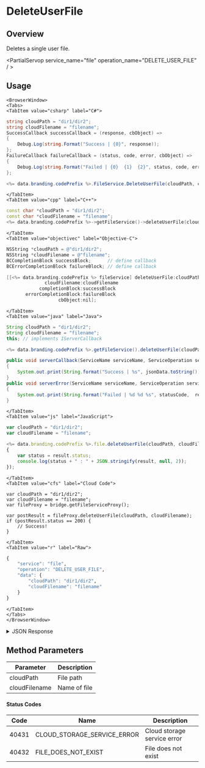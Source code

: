 # DeleteUserFile
## Overview
Deletes a single user file.

<PartialServop service_name="file" operation_name="DELETE_USER_FILE" / >

## Usage

```mdx-code-block
<BrowserWindow>
<Tabs>
<TabItem value="csharp" label="C#">
```

```csharp
string cloudPath = "dir1/dir2";
string cloudFilename = "filename";
SuccessCallback successCallback = (response, cbObject) =>
{
    Debug.Log(string.Format("Success | {0}", response));
};
FailureCallback failureCallback = (status, code, error, cbObject) =>
{
    Debug.Log(string.Format("Failed | {0}  {1}  {2}", status, code, error));
};

<%= data.branding.codePrefix %>.FileService.DeleteUserFile(cloudPath, cloudFilename, successCallback, failureCallback);
```

```mdx-code-block
</TabItem>
<TabItem value="cpp" label="C++">
```

```cpp
const char *cloudPath = "dir1/dir2";
const char *cloudFilename = "filename";
<%= data.branding.codePrefix %>->getFileService()->deleteUserFile(cloudPath, cloudFilename, this);
```

```mdx-code-block
</TabItem>
<TabItem value="objectivec" label="Objective-C">
```

```objectivec
NSString *cloudPath = @"dir1/dir2";
NSString *cloudFilename = @"filename";
BCCompletionBlock successBlock;      // define callback
BCErrorCompletionBlock failureBlock; // define callback

[[<%= data.branding.codePrefix %> fileService] deleteUserFile:cloudPath
              cloudFilename:cloudFilename
            completionBlock:successBlock
       errorCompletionBlock:failureBlock
                   cbObject:nil];
```

```mdx-code-block
</TabItem>
<TabItem value="java" label="Java">
```

```java
String cloudPath = "dir1/dir2";
String cloudFilename = "filename";
this; // implements IServerCallback

<%= data.branding.codePrefix %>.getFileService().deleteUserFile(cloudPath, cloudFilename, this);

public void serverCallback(ServiceName serviceName, ServiceOperation serviceOperation, JSONObject jsonData)
{
    System.out.print(String.format("Success | %s", jsonData.toString()));
}
public void serverError(ServiceName serviceName, ServiceOperation serviceOperation, int statusCode, int reasonCode, String jsonError)
{
    System.out.print(String.format("Failed | %d %d %s", statusCode,  reasonCode, jsonError.toString()));
}
```

```mdx-code-block
</TabItem>
<TabItem value="js" label="JavaScript">
```

```javascript
var cloudPath = "dir1/dir2";
var cloudFilename = "filename";

<%= data.branding.codePrefix %>.file.deleteUserFile(cloudPath, cloudFilename, result =>
{
	var status = result.status;
	console.log(status + " : " + JSON.stringify(result, null, 2));
});
```

```mdx-code-block
</TabItem>
<TabItem value="cfs" label="Cloud Code">
```

```cfscript
var cloudPath = "dir1/dir2";
var cloudFilename = "filename";
var fileProxy = bridge.getFileServiceProxy();

var postResult = fileProxy.deleteUserFile(cloudPath, cloudFilename);
if (postResult.status == 200) {
    // Success!
}
```

```mdx-code-block
</TabItem>
<TabItem value="r" label="Raw">
```

```r
{
	"service": "file",
	"operation": "DELETE_USER_FILE",
	"data": {
		"cloudPath": "dir1/dir2",
		"cloudFilename": "filename"
	}
}
```

```mdx-code-block
</TabItem>
</Tabs>
</BrowserWindow>
```

<details>
<summary>JSON Response</summary>

```json
{
    "status": 200,
    "data": {
        "fileDetails": {
            "updatedAt": 1452616408147,
            "fileSize": 100,
            "fileType": "User",
            "expiresAt": 1452702808146,
            "shareable": true,
            "uploadId": "cf9a075c-587e-4bd1-af0b-eab1a79b958f",
            "createdAt": 1452616408147,
            "profileId": "bf8a1433-62d2-448e-b396-f3dbffff44",
            "gameId": "99999",
            "path": "dir1/dir2",
            "filename": "filename",
            "replaceIfExists": true,
            "cloudPath": "bc/g/99999/u/bf8a1433-62d2-448e-b396-f3dbffff44/f/dir1/dir2/filename"
        }
    }
}
```
</details>

## Method Parameters
Parameter | Description
--------- | -----------
cloudPath | File path
cloudFilename | Name of file
#### Status Codes
Code | Name | Description
---- | ---- | -----------
40431 | CLOUD_STORAGE_SERVICE_ERROR | Cloud storage service error
40432 | FILE_DOES_NOT_EXIST | File does not exist


